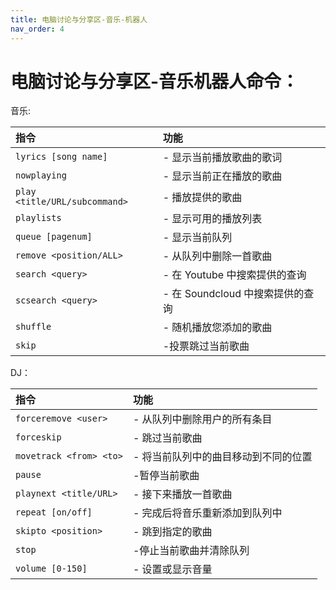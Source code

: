 ```yaml
---
title: 电脑讨论与分享区-音乐-机器人
nav_order: 4
---
```


# 电脑讨论与分享区-音乐机器人命令：

  音乐:
 
|指令          |功能   |
|:-------------|:------------------|
| ` lyrics [song name] ` | - 显示当前播放歌曲的歌词|
|` nowplaying ` | - 显示当前正在播放的歌曲|
|` play <title/URL/subcommand> ` | - 播放提供的歌曲|
|` playlists ` | - 显示可用的播放列表|
|` queue [pagenum] ` | - 显示当前队列||
|` remove <position/ALL> ` | - 从队列中删除一首歌曲|
|` search <query> ` | - 在 Youtube 中搜索提供的查询|
|` scsearch <query> ` | - 在 Soundcloud 中搜索提供的查询|
|` shuffle ` | - 随机播放您添加的歌曲|
|` skip ` | -投票跳过当前歌曲|

  DJ：

|指令           |功能   |
|:-------------|:------------------|
|` forceremove <user> ` | - 从队列中删除用户的所有条目|
|` forceskip ` | - 跳过当前歌曲|
|` movetrack <from> <to> ` | - 将当前队列中的曲目移动到不同的位置|
|` pause ` | -暂停当前歌曲|  
|` playnext <title/URL> ` | - 接下来播放一首歌曲|
|` repeat [on/off] ` | - 完成后将音乐重新添加到队列中| 
|` skipto <position> ` | - 跳到指定的歌曲|
|` stop ` | -停止当前歌曲并清除队列|
|` volume [0-150] ` | - 设置或显示音量|
